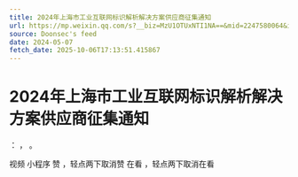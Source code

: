 ```yaml
---
title: 2024年上海市工业互联网标识解析解决方案供应商征集通知
url: https://mp.weixin.qq.com/s?__biz=MzU1OTUxNTI1NA==&mid=2247580064&idx=1&sn=1d3be391f82b0a3b45b8ed007dceb03c
source: Doonsec's feed
date: 2024-05-07
fetch_date: 2025-10-06T17:13:51.415867
---
```


# 2024年上海市工业互联网标识解析解决方案供应商征集通知

：
，
。

视频
小程序
赞
，轻点两下取消赞
在看
，轻点两下取消在看